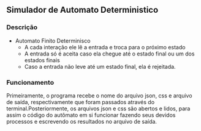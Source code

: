 ## Simulador de Automato Deterministico
### Descrição
* Automato Finito Determinisco
     * A cada interação ele lê a entrada e troca para o próximo estado
     * A entrada só é aceita caso ela chegue até o estado final ou um dos estados finais
     * Caso a entrada não leve até um estado final, ela é rejeitada.
       
 ### Funcionamento
 <p>Primeiramente, o programa recebe o nome do arquivo json, css e arquivo de saída, respectivamente
  que foram passados através do terminal.Posteriormente, os arquivos json e css são abertos e lidos, para
  assim o código do autômato em si funcionar fazendo seus devidos processos e escrevendo os resultados no
  arquivo de saída.
 </p>

 
